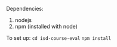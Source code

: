 Dependencies:
1. nodejs
2. npm (installed with node)

To set up:
`cd isd-course-eval`
`npm install`

